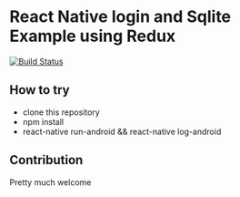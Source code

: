 # React Native login and Sqlite Example using Redux
[![Build Status](https://travis-ci.org/pamungkaski/react-native-redux-persist-and-login-example.svg?branch=master)](https://travis-ci.org/pamungkaski/react-native-redux-persist-and-login-example)
## How to try
 * clone this repository
 * npm install
 * react-native run-android && react-native log-android

## Contribution
Pretty much welcome